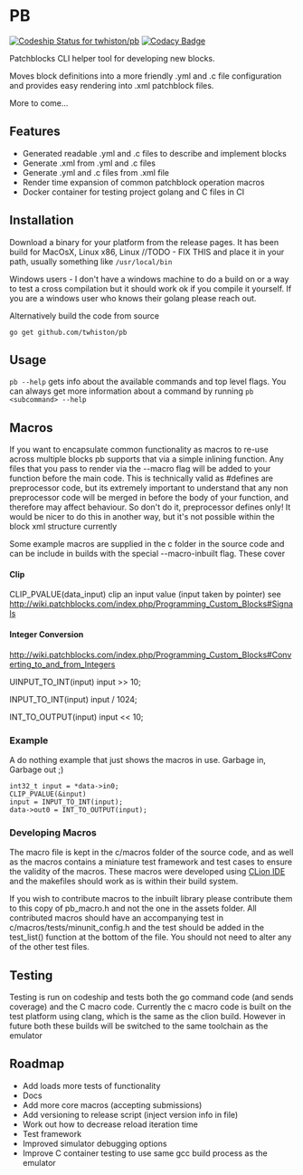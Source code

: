 # PB
[ ![Codeship Status for twhiston/pb](https://app.codeship.com/projects/0e3cf160-79cd-0135-bdc7-52a114685316/status?branch=master)](https://app.codeship.com/projects/245072)
[![Codacy Badge](https://api.codacy.com/project/badge/Grade/189f2cf2145c4629bc9cf55c79cf0c28)](https://www.codacy.com?utm_source=github.com&amp;utm_medium=referral&amp;utm_content=twhiston/pb&amp;utm_campaign=Badge_Grade)

Patchblocks CLI helper tool for developing new blocks.

Moves block definitions into a more friendly .yml and .c file configuration and provides easy rendering into .xml patchblock files.

More to come...

## Features

- Generated readable .yml and .c files to describe and implement blocks
- Generate .xml from .yml and .c files
- Generate .yml and .c files from .xml file
- Render time expansion of common patchblock operation macros
- Docker container for testing project golang and C files in CI

## Installation

Download a binary for your platform from the release pages.
It has been build for MacOsX, Linux x86, Linux //TODO - FIX THIS
and place it in your path, usually something like `/usr/local/bin`

Windows users - I don't have a windows machine to do a build on or a way to test a cross compilation but it should work ok if you compile it yourself.
If you are a windows user who knows their golang please reach out.

Alternatively build the code from source
```
go get github.com/twhiston/pb
```

## Usage

`pb --help` gets info about the available commands and top level flags.
You can always get more information about a command by running `pb <subcommand> --help`

## Macros

If you want to encapsulate common functionality as macros to re-use across multiple blocks pb supports that via a simple inlining function.
Any files that you pass to render via the --macro flag will be added to your function before the main code.
This is technically valid as #defines are preprocessor code, but its extremely important to understand that any non preprocessor code will be
merged in before the body of your function, and therefore may affect behaviour. So don't do it, preprocessor defines only!
It would be nicer to do this in another way, but it's not possible within the block xml structure currently

Some example macros are supplied in the c folder in the source code and can be include in builds with the special --macro-inbuilt flag. These cover

#### Clip

CLIP_PVALUE(data_input)
clip an input value (input taken by pointer) see http://wiki.patchblocks.com/index.php/Programming_Custom_Blocks#Signals

#### Integer Conversion
http://wiki.patchblocks.com/index.php/Programming_Custom_Blocks#Converting_to_and_from_Integers

UINPUT_TO_INT(input)
input >> 10;

INPUT_TO_INT(input)
input / 1024;

INT_TO_OUTPUT(input)
input << 10;

### Example

A do nothing example that just shows the macros in use. Garbage in, Garbage out ;)
```
int32_t input = *data->in0;
CLIP_PVALUE(&input)
input = INPUT_TO_INT(input);
data->out0 = INT_TO_OUTPUT(input);
```

### Developing Macros

The macro file is kept in the c/macros folder of the source code, and as well as the macros contains a miniature test framework and test cases
to ensure the validity of the macros. These macros were developed using [CLion IDE](https://www.jetbrains.com/clion/) and the makefiles should work as is within their build system.

If you wish to contribute macros to the inbuilt library please contribute them to this copy of pb_macro.h and not the one in the assets folder.
All contributed macros should have an accompanying test in
c/macros/tests/minunit_config.h
and the test should be added in the test_list() function at the bottom of the file.
You should not need to alter any of the other test files.

## Testing
Testing is run on codeship and tests both the go command code (and sends coverage) and the C macro code.
Currently the c macro code is built on the test platform using clang, which is the same as the clion build.
However in future both these builds will be switched to the same toolchain as the emulator


## Roadmap

- Add loads more tests of functionality
- Docs
- Add more core macros (accepting submissions)
- Add versioning to release script (inject version info in file)
- Work out how to decrease reload iteration time
- Test framework
- Improved simulator debugging options
- Improve C container testing to use same gcc build process as the emulator